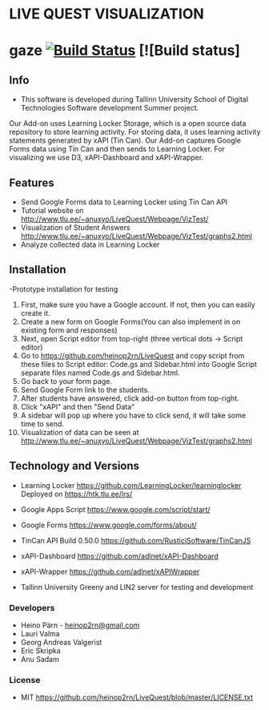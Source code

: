 # LIVE QUEST VISUALIZATION
# gaze [![Build Status](https://github.com/heinop2rn/LiveQuest/blob/master/Screen%20Shot%202017-06-21%20at%2008.55.07.png)](http://www.tlu.ee/~anuxyo/LiveQuest/Webpage/VizTest/LQV.html) [![Build status]

## Info
- This software is developed during Tallinn University School of Digital Technologies Software development Summer project.

Our Add-on uses Learning Locker Storage, which is a open source data repository to store learning activity.
For storing data, it uses learning activity statements generated by xAPI (Tin Can).
Our Add-on captures Google Forms data using Tin Can and then sends to Learning Locker.
For visualizing we use D3, xAPI-Dashboard and xAPI-Wrapper.

## Features
- Send Google Forms data to Learning Locker using Tin Can API
- Tutorial website on http://www.tlu.ee/~anuxyo/LiveQuest/Webpage/VizTest/
- Visualization of Student Answers http://www.tlu.ee/~anuxyo/LiveQuest/Webpage/VizTest/graphs2.html
- Analyze collected data in Learning Locker

## Installation

-Prototype installation for testing
1.	First, make sure you have a Google account. If not, then you can easily create it.
2.	Create a new form on Google Forms(You can also implement in on existing form and responses)
3.	Next, open Script editor from top-right (three vertical dots -> Script editor)
4.	Go to https://github.com/heinop2rn/LiveQuest and copy script from these files to Script editor: 
Code.gs and Sidebar.html into Google Script separate files named Code.gs and Sidebar.html.
5.	Go back to your form page.
6.	Send Google Form link to the students.
7.	After students have answered, click add-on button from top-right.
8. Click "xAPI" and then "Send Data"
8.	A sidebar will pop up where you have to click send, it will take some time to send.
9.	Visualization of data can be seen at http://www.tlu.ee/~anuxyo/LiveQuest/Webpage/VizTest/graphs2.html

## Technology and Versions
- Learning Locker https://github.com/LearningLocker/learninglocker
Deployed on https://htk.tlu.ee/lrs/

- Google Apps Script https://www.google.com/script/start/

- Google Forms https://www.google.com/forms/about/

- TinCan API Build 0.50.0 https://github.com/RusticiSoftware/TinCanJS

- xAPI-Dashboard https://github.com/adlnet/xAPI-Dashboard

- xAPI-Wrapper https://github.com/adlnet/xAPIWrapper

- Tallinn University Greeny and LIN2 server for testing and development

### Developers
- Heino Pärn - heinop2rn@gmail.com
- Lauri Valma
- Georg Andreas Valgerist
- Eric Skripka
- Anu Sadam
### License
- MIT
https://github.com/heinop2rn/LiveQuest/blob/master/LICENSE.txt
